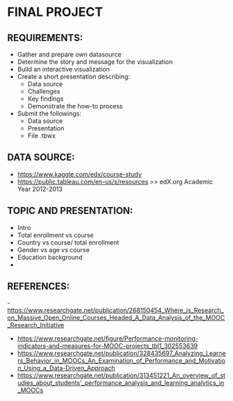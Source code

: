 # FINAL PROJECT

## REQUIREMENTS:

  - Gather and prepare own datasource
  - Determine the story and message for the visualization
  - Build an interactive visualization
  - Create a short presentation describing:
    - Data source
    - Challenges
    - Key findings
    - Demonstrate the how-to process
  - Submit the followings:
    - Data source
    - Presentation
    - File .tbwx

## DATA SOURCE:

  - https://www.kaggle.com/edx/course-study
  - https://public.tableau.com/en-us/s/resources >> edX.org Academic Year 2012-2013
  
## TOPIC AND PRESENTATION:
  - Intro 
  - Total enrollment vs course
  - Country vs course/ total enrollment
  - Gender vs age vs course
  - Education background
  - 

## REFERENCES:
  -https://www.researchgate.net/publication/268150454_Where_is_Research_on_Massive_Open_Online_Courses_Headed_A_Data_Analysis_of_the_MOOC_Research_Initiative
  - https://www.researchgate.net/figure/Performance-monitoring-indicators-and-measures-for-MOOC-projects_tbl1_302553639
  - https://www.researchgate.net/publication/328435697_Analyzing_Learners_Behavior_in_MOOCs_An_Examination_of_Performance_and_Motivation_Using_a_Data-Driven_Approach
  - https://www.researchgate.net/publication/313451221_An_overview_of_studies_about_students'_performance_analysis_and_learning_analytics_in_MOOCs
